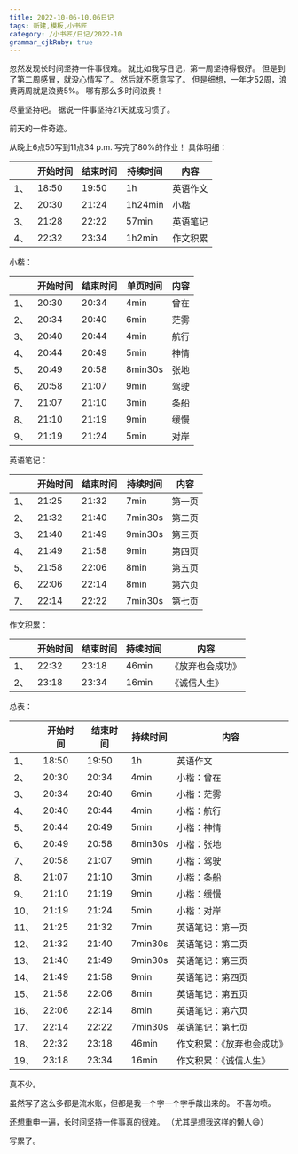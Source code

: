 ```yaml
---
title: 2022-10-06-10.06日记
tags: 新建,模板,小书匠
category: /小书匠/日记/2022-10
grammar_cjkRuby: true
---
```



忽然发现长时间坚持一件事很难。
就比如我写日记，第一周坚持得很好。
但是到了第二周感冒，就没心情写了。
然后就不愿意写了。
但是细想，一年才52周，浪费两周就是浪费5%。
哪有那么多时间浪费！

尽量坚持吧。
据说一件事坚持21天就成习惯了。

前天的一件奇迹。

从晚上6点50写到11点34 p.m.
写完了80%的作业！
具体明细：

|    | 开始时间 | 结束时间 | 持续时间 | 内容     |
| -- | -------- | -------- | -------- | -------- |
| 1、| 18:50    | 19:50    | 1h       | 英语作文 |
| 2、| 20:30    | 21:24    | 1h24min  | 小楷     |
| 3、| 21:28    | 22:22    | 57min    | 英语笔记 |
| 4、| 22:32    | 23:34    | 1h2min   | 作文积累 |

小楷：

|    | 开始时间 | 结束时间 | 单页时间 | 内容 |
| -- | -------- | -------- | -------- | ---- |
| 1、| 20:30    | 20:34    | 4min     | 曾在 |
| 2、| 20:34    | 20:40    | 6min     | 茫雾 |
| 3、| 20:40    | 20:44    | 4min     | 航行 |
| 4、| 20:44    | 20:49    | 5min     | 神情 |
| 5、| 20:49    | 20:58    | 8min30s  | 张地 |
| 6、| 20:58    | 21:07    | 9min     | 驾驶 |
| 7、| 21:07    | 21:10    | 3min     | 条船 |
| 8、| 21:10    | 21:19    | 9min     | 缓慢 |
| 9、| 21:19    | 21:24    | 5min     | 对岸 |

英语笔记：

|     | 开始时间 | 结束时间 | 持续时间 | 内容   |
| -- | -------- | -------- | -------- | ------ |
| 1、| 21:25    | 21:32    | 7min     | 第一页 |
| 2、| 21:32    | 21:40    | 7min30s  | 第二页 |
| 3、 | 21:40    | 21:49    | 9min30s  | 第三页 |
| 4、 | 21:49    | 21:58    | 9min     | 第四页 |
| 5、 | 21:58    | 22:06    | 8min     | 第五页 |
| 6、 | 22:06    | 22:14    | 8min     | 第六页 |
| 7、 | 22:14    | 22:22    | 7min30s  | 第七页 |

作文积累：

|     | 开始时间 | 结束时间 | 持续时间 | 内容             |
| --- | -------- | -------- | -------- | ---------------- |
| 1、 | 22:32    | 23:18    | 46min    | 《放弃也会成功》 |
| 2、 | 23:18    | 23:34    | 16min    | 《诚信人生》     |
总表：

|    | 开始时间 | 结束时间 | 持续时间 | 内容             |
| -- | -------- | -------- | -------- | ---------------- |
| 1、 | 18:50    | 19:50    | 1h       | 英语作文 |
| 2、 | 20:30    | 20:34    | 4min     | 小楷：曾在             |
| 3、 | 20:34    | 20:40    | 6min     | 小楷：茫雾             |
| 4、 | 20:40    | 20:44    | 4min     | 小楷：航行             |
| 5、 | 20:44    | 20:49    | 5min     | 小楷：神情             |
| 6、 | 20:49    | 20:58    | 8min30s  | 小楷：张地             |
| 7、 | 20:58    | 21:07    | 9min     | 小楷：驾驶             |
| 8、 | 21:07    | 21:10    | 3min     | 小楷：条船             |
| 9、 | 21:10    | 21:19    | 9min     | 小楷：缓慢             |
| 10、| 21:19    | 21:24    | 5min     | 小楷：对岸             |
| 11、| 21:25    | 21:32    | 7min     | 英语笔记：第一页           |
| 12、| 21:32    | 21:40    | 7min30s  | 英语笔记：第二页           |
| 13、| 21:40    | 21:49    | 9min30s  | 英语笔记：第三页           |
| 14、| 21:49    | 21:58    | 9min     | 英语笔记：第四页           |
| 15、| 21:58    | 22:06    | 8min     | 英语笔记：第五页           |
| 16、| 22:06    | 22:14    | 8min     | 英语笔记：第六页           |
| 17、| 22:14    | 22:22    | 7min30s  | 英语笔记：第七页           |
| 18、| 22:32    | 23:18    | 46min    | 作文积累：《放弃也会成功》 |
| 19、| 23:18    | 23:34    | 16min    | 作文积累：《诚信人生》     |

真不少。

虽然写了这么多都是流水账，但都是我一个字一个字手敲出来的。
不喜勿喷。

还想重申一遍，长时间坚持一件事真的很难。
（尤其是想我这样的懒人😄）

写累了。
